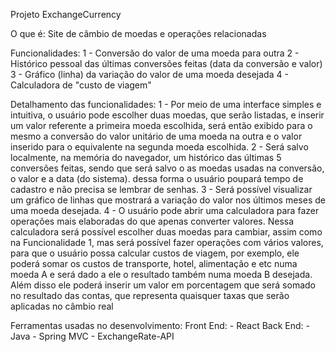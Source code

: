Projeto ExchangeCurrency

O que é:
  Site de câmbio de moedas e operações relacionadas
  
Funcionalidades:
  1 - Conversão do valor de uma moeda para outra
  2 - Histórico pessoal das últimas conversões feitas (data da conversão e valor)
  3 - Gráfico (linha) da variação do valor de uma moeda desejada
  4 - Calculadora de "custo de viagem"
  
Detalhamento das funcionalidades:
  1 - Por meio de uma interface simples e intuitiva, o usuário pode escolher duas moedas, que serão listadas, e inserir um valor referente a primeira moeda escolhida,
  será então exibido para o mesmo a conversão do valor unitário de uma moeda na outra e o valor inserido para o equivalente na segunda moeda escolhida.
  2 - Será salvo localmente, na memória do navegador, um histórico das últimas 5 conversões feitas, sendo que será salvo o as moedas usadas na conversão, o valor e a data (do sistema).
  dessa forma o usuário poupará tempo de cadastro e não precisa se lembrar de senhas.
  3 - Será possível visualizar um gráfico de linhas que mostrará a variação do valor nos últimos meses de uma moeda desejada.
  4 - O usuário pode abrir uma calculadora para fazer operações mais elaboradas do que apenas converter valores. Nessa calculadora será possível escolher duas moedas para cambiar,
  assim como na Funcionalidade 1, mas será possível fazer operações com vários valores, para que o usuário possa calcular custos de viagem, por exemplo, ele poderá somar os custos de transporte,
  hotel, alimentação e etc numa moeda A e será dado a ele o resultado também numa moeda B desejada. Além disso ele poderá inserir um valor em porcentagem que será somado no resultado das contas,
  que representa quaisquer taxas que serão aplicadas no câmbio real

Ferramentas usadas no desenvolvimento:
  Front End:
    - React
  Back End:
    - Java
    - Spring MVC
    - ExchangeRate-API
